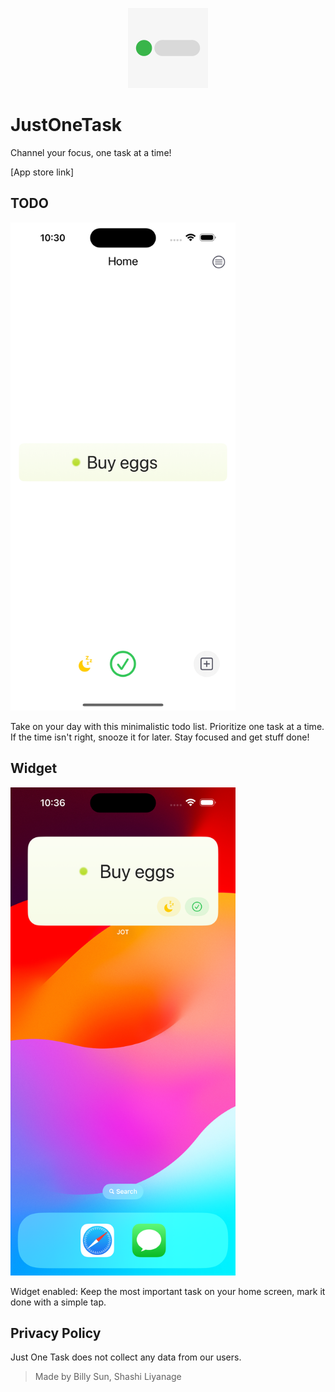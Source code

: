 <p align="center">
  <img alt="Just One Task App Icon" src="JOT-App-Icon.png" width=128>
</p>

# JustOneTask

Channel your focus, one task at a time!

[App store link]

## TODO

<img alt="Screenshot of app" src="JOT-0.1.2-screenshot.png" width=360>

Take on your day with this minimalistic todo list. Prioritize one task at a time. If the time isn't right, snooze it for later. Stay focused and get stuff done!

## Widget

<img alt="Screenshot of widget" src="JOT-0.1.2-widget.png" width=360>

Widget enabled: Keep the most important task on your home screen, mark it done with a simple tap.

<a id="privacy"></a>
## Privacy Policy

Just One Task does not collect any data from our users.

> Made by Billy Sun, Shashi Liyanage
